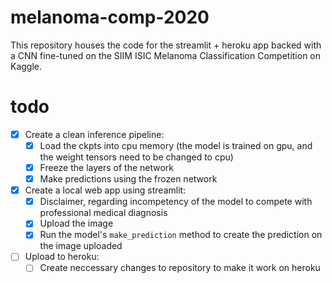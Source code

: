 # melanoma-comp-2020
This repository houses the code for the streamlit + heroku app backed with a CNN fine-tuned on the SIIM ISIC Melanoma Classification Competition on Kaggle.

# todo
- [x] Create a clean inference pipeline:
    - [x] Load the ckpts into cpu memory (the model is trained on gpu, and the weight tensors need to be changed to cpu)
    - [x] Freeze the layers of the network
    - [x] Make predictions using the frozen network
- [x] Create a local web app using streamlit:
    - [x] Disclaimer, regarding incompetency of the model to compete with professional medical diagnosis
    - [x] Upload the image
    - [x] Run the model's `make_prediction` method to create the prediction on the image uploaded
- [ ] Upload to heroku:
    - [ ] Create neccessary changes to repository to make it work on heroku